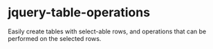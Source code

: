 jquery-table-operations
=======================

Easily create tables with select-able rows, and operations that can be performed on the selected rows.
